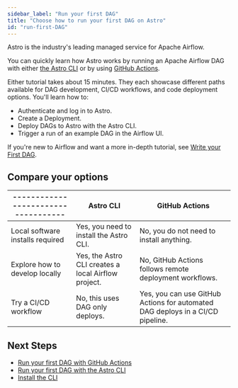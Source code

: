 ```yaml
---
sidebar_label: "Run your first DAG"
title: "Choose how to run your first DAG on Astro"
id: "run-first-DAG"
---
```


<head>
  <meta name="description" content="Learn how to run your first Apache Airflow DAG on Astro with the Astro CLI or through GitHub Actions." />
  <meta name="og:description" content="Learn how to run your first Apache Airflow DAG on Astro with the Astro CLI or through GitHub Actions." />
</head>

Astro is the industry's leading managed service for Apache Airflow.

You can quickly learn how Astro works by running an Apache Airflow DAG with either [the Astro CLI](first-DAG-cli.md) or by using [GitHub Actions](first-DAG-github-actions.md).

Either tutorial takes about 15 minutes. They each showcase different paths available for DAG development, CI/CD workflows, and code deployment options. You'll learn how to:

- Authenticate and log in to Astro.
- Create a Deployment.
- Deploy DAGs to Astro with the Astro CLI.
- Trigger a run of an example DAG in the Airflow UI.

If you're new to Airflow and want a more in-depth tutorial, see [Write your First DAG](https://docs.astronomer.io/learn/get-started-with-airflow).

## Compare your options

| ----------------------------------- | Astro CLI                                           | GitHub Actions                                                                 |
| ----------------------------------- | --------------------------------------------------- | ------------------------------------------------------------------------------ |
| Local software installs required    | Yes, you need to install the Astro CLI.             | No, you do not need to install anything.                                       |
| Explore how to develop locally      | Yes, the Astro CLI creates a local Airflow project. | No, GitHub Actions follows remote deployment workflows.                        |
| Try a CI/CD workflow                | No, this uses DAG only deploys.                     | Yes, you can use GitHub Actions for automated DAG deploys in a CI/CD pipeline. |

## Next Steps

- [Run your first DAG with GitHub Actions](first-DAG-github-actions.md)
- [Run your first DAG with the Astro CLI](first-DAG-cli.md)
- [Install the CLI](astro/cli/install-cli.md)

